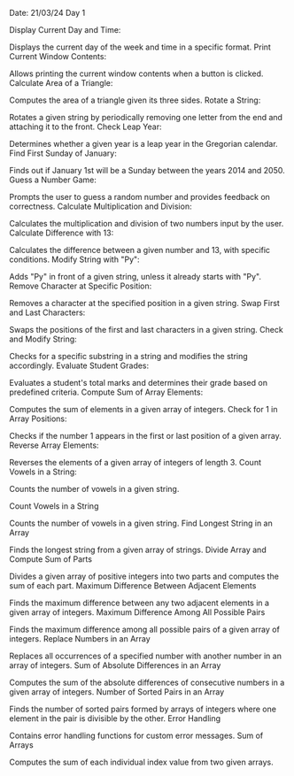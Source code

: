 Date: 21/03/24
Day 1

Display Current Day and Time:

Displays the current day of the week and time in a specific format.
Print Current Window Contents:

Allows printing the current window contents when a button is clicked.
Calculate Area of a Triangle:

Computes the area of a triangle given its three sides.
Rotate a String:

Rotates a given string by periodically removing one letter from the end and attaching it to the front.
Check Leap Year:

Determines whether a given year is a leap year in the Gregorian calendar.
Find First Sunday of January:

Finds out if January 1st will be a Sunday between the years 2014 and 2050.
Guess a Number Game:

Prompts the user to guess a random number and provides feedback on correctness.
Calculate Multiplication and Division:

Calculates the multiplication and division of two numbers input by the user.
Calculate Difference with 13:

Calculates the difference between a given number and 13, with specific conditions.
Modify String with "Py":

Adds "Py" in front of a given string, unless it already starts with "Py".
Remove Character at Specific Position:

Removes a character at the specified position in a given string.
Swap First and Last Characters:

Swaps the positions of the first and last characters in a given string.
Check and Modify String:

Checks for a specific substring in a string and modifies the string accordingly.
Evaluate Student Grades:

Evaluates a student's total marks and determines their grade based on predefined criteria.
Compute Sum of Array Elements:

Computes the sum of elements in a given array of integers.
Check for 1 in Array Positions:

Checks if the number 1 appears in the first or last position of a given array.
Reverse Array Elements:

Reverses the elements of a given array of integers of length 3.
Count Vowels in a String:

Counts the number of vowels in a given string.

Count Vowels in a String

Counts the number of vowels in a given string.
Find Longest String in an Array

Finds the longest string from a given array of strings.
Divide Array and Compute Sum of Parts

Divides a given array of positive integers into two parts and computes the sum of each part.
Maximum Difference Between Adjacent Elements

Finds the maximum difference between any two adjacent elements in a given array of integers.
Maximum Difference Among All Possible Pairs

Finds the maximum difference among all possible pairs of a given array of integers.
Replace Numbers in an Array

Replaces all occurrences of a specified number with another number in an array of integers.
Sum of Absolute Differences in an Array

Computes the sum of the absolute differences of consecutive numbers in a given array of integers.
Number of Sorted Pairs in an Array

Finds the number of sorted pairs formed by arrays of integers where one element in the pair is divisible by the other.
Error Handling

Contains error handling functions for custom error messages.
Sum of Arrays

Computes the sum of each individual index value from two given arrays.
